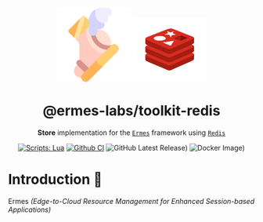 <div align="center">
  
<br>

<img src="https://raw.githubusercontent.com/ermes-labs/docs/main/hermes.png" width="30%">
<img src="./redis.png" width="30%">

<h1>@ermes-labs/toolkit-redis</h1>

**Store** implementation for the [`Ermes`](https://ermes-labs.github.io/docs) framework using [`Redis`](https://redis.io/)

[![Scripts: Lua](https://img.shields.io/badge/lua-script-50b7e0?style=flat-square&logo=lua)](https://redis.io/docs/interact/programmability/eval-intro/)
[![Github CI](https://img.shields.io/github/actions/workflow/status/ermes-labs/toolkit-redis/ci.yml?style=flat-square&branch=main)](https://github.com/ermes-labs/toolkit-redis/actions/workflows/ci.yml)
![GitHub Latest Release)](https://img.shields.io/github/v/release/ermes-labs/toolkit-redis?style=flat-square&logo=github)
![Docker Image)](https://img.shields.io/docker/v/paolimi/ermes-redis/latest?style=flat-square&logo=docker)

</div>

# Introduction 📖

Ermes *(Edge-to-Cloud Resource Management for Enhanced Session-based Applications)*